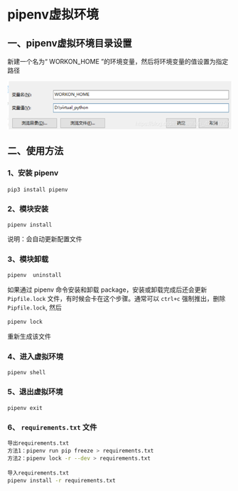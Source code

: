 # pipenv虚拟环境

## 一、pipenv虚拟环境目录设置

新建一个名为“ WORKON_HOME ”的环境变量，然后将环境变量的值设置为指定路径

![image-20220117164015304](pipenv虚拟环境.assets/image-20220117164015304.png)

## 二、使用方法

### 1、安装 pipenv

`pip3 install pipenv`

### 2、模块安装

```
pipenv install
```

说明：会自动更新配置文件

### 3、模块卸载

```bash
pipenv  uninstall
```

如果通过 pipenv 命令安装和卸载 package，安装或卸载完成后还会更新 `Pipfile.lock` 文件，有时候会卡在这个步骤。通常可以 `ctrl+c` 强制推出，删除 `Pipfile.lock`, 然后

```bash
pipenv lock
```

重新生成该文件

### 4、进入虚拟环境

```text
pipenv shell
```

### 5、退出虚拟环境

```text
pipenv exit
```

### 6、 `requirements.txt` 文件

```bash
导出requirements.txt
方法1：pipenv run pip freeze > requirements.txt
方法2：pipenv lock -r --dev > requirements.txt

导入requirements.txt
pipenv install -r requirements.txt
```

